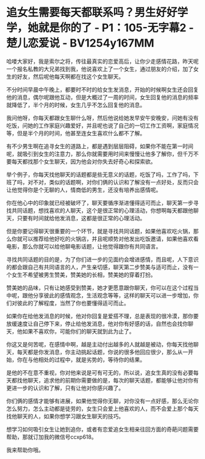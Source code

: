 # 追女生需要每天都联系吗？男生好好学学，她就是你的了 - P1：105-无字幕2 - 楚儿恋爱说 - BV1254y167MM

哈喽大家好，我是索尔之将，传往最真实的恋爱高后，让你少走感情花路，昨天呢一个报名私教的大兄弟找到我，他说喜欢上了一个女生，通过朋友的介绍，加了女生的好友，然后呢他每天啊都在找这个女生聊天。

不分时间早晨中午晚上，都要时不时的给女生发消息，开始的时候啊女生还会回复他的消息，偶尔呢跟他互动，但是大概过了一周的时间，女生回复他的消息的频率就降低了，半个月的时候，女生几乎不怎么回复他的消息。

我问他呀，你每天都跟女生聊什么呀，然后他说给她发早安午安晚安，问她有没有吃饭，问她的工作家庭兴趣爱好，并且呢也说了自己的一切工作工资啊，家庭情况等，但是半个月的时间，他甚至连女生喜欢什么都不了解。

有不少男生啊在追寻女生的道路上，都是遇到层层阻碍，如果你不能在第一时间呢，就吸引到女生的注意力，那么你就需要用时间来慢慢让他多了解你，但千万不要每天都找那个女生聊天，因为他会对你失去好奇心和探索欲。

举个例子，你每天找他聊天的话题都是些无意义的话题，吃饭了吗，工作了吗，下班了吗，对不对，类似的话题啊，对你们俩的认识和了解没有一点好处，反而只会让他觉得你是个无聊的人，情商低的男生，还没有培养出感情呢。

你在他心中的印象就已经被破坏了，聊天要循序渐进懂得适可而止，聊天第一步寻找共同话题，想找喜欢的人聊天，这个是很正常的心理活动，你想啊每天都跟他聊天，只要有时间就给他发消息，这都是很正常的心理活动。

但是你要记得聊天很重要的一个环节，就是寻找共同话题，如果他喜欢吃火锅，那么你就可以推荐给他好吃的火锅店，并且呢顺势对他发出吃饭邀请，如果他喜欢看电影，那么你就可以给他聊电影话题，让他觉得跟你有共同语言。

寻找共同话题的目的是，为了你们进一步的见面约会增进感情，而且呢，人下意识的都会跟自己有共同语言的人，产生亲切感，聊天第二步赞美与适可而止，没有一个女生不希望被男生赞美，赞美她的长相，赞美她的穿着打扮。

赞美她的品味，只有让她感受到赞美，她才更愿意跟你聊天，你可以在这个过程当中呢，跟他分享彼此的感情观念，生活观念等等，这样的聊天可以进一步增加，你们对彼此的了解程度，当然了你也要懂得适可而止。

如果你在给他发消息的时候，他对你回复是爱搭不理，总是表现的很冷漠，那你要放缓速度让自己停下来，停止给他发消息，他对你有好感的话，自然也会找你聊天，他如果不喜欢你，可能你们的聊天就到此为止了。

你这又是何苦呢，在感情中啊，越是主动付出越多的人就越是被动，你每天找他聊天，每天都是你发消息，你主动挑起话题，你说的很多他回应很少，那么从一开始，你在与他相处的过程中，就是劣势的，等待你的结果。

是他的不在意不重视，你对他来说是可有可无的，所以说，追女生真的没有必要每天都找他聊天，追求他的前期你需要做的是，每次的聊天话题，都能够让他对你有更进一步的认识和了解，只有让他对你感兴趣了。

你们俩的感情才能够有进展，如果他觉得你无聊，对你没有一点好感，那么无论你怎么努力，怎么主动都是徒劳的，女生只会爱上他喜欢的人，而不会爱上那个每天找他聊天的人，如果你想学习跟女生聊天的技巧。

想学习如何吸引女生让她到追你，或者有恋爱追女生相亲往回方面的奇葩问题需要帮助，那就订加我的微信号ccxp618。

我来帮助你哦。
